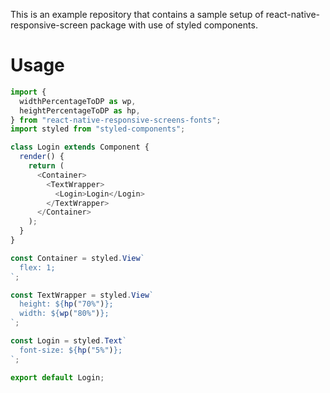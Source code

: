 This is an example repository that contains a sample setup of react-native-responsive-screen package with use of styled components.

# Usage

```javascript
import {
  widthPercentageToDP as wp,
  heightPercentageToDP as hp,
} from "react-native-responsive-screens-fonts";
import styled from "styled-components";

class Login extends Component {
  render() {
    return (
      <Container>
        <TextWrapper>
          <Login>Login</Login>
        </TextWrapper>
      </Container>
    );
  }
}

const Container = styled.View`
  flex: 1;
`;

const TextWrapper = styled.View`
  height: ${hp("70%")};
  width: ${wp("80%")};
`;

const Login = styled.Text`
  font-size: ${hp("5%")};
`;

export default Login;
```
